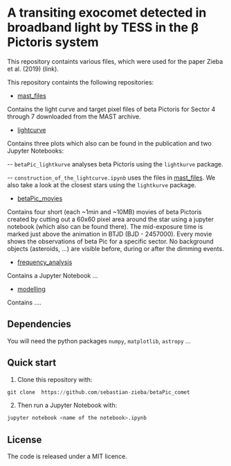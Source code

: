 # A transiting exocomet detected in broadband light by TESS in the β Pictoris system

This repository containts various files, which were used for the paper Zieba et al. (2019) (link).

This repository containts the following repositories:


* [mast_files](https://github.com/sebastian-zieba/betaPic_comet/tree/master/mast_files)

Contains the light curve and target pixel files of beta Pictoris for Sector 4 through 7 downloaded from the MAST archive. 


* [lightcurve](https://github.com/sebastian-zieba/betaPic_comet/tree/master/lightcurve)

Contains three plots which also can be found in the publication and two Jupyter Notebooks: 

-- `betaPic_lightkurve` analyses beta Pictoris using the `lightkurve` package.

-- `construction_of_the_lightcurve.ipynb` uses the files in [mast_files](https://github.com/sebastian-zieba/betaPic_comet/tree/master/mast_files). We also take a look at the closest stars using the `lightkurve` package. 


* [betaPic_movies](https://github.com/sebastian-zieba/betaPic_comet/tree/master/betaPic_movies)

Contains four short (each ~1min and ~10MB) movies of beta Pictoris created by cutting out a 60x60 pixel area around the star using a jupyter notebook (which also can be found there). The mid-exposure time is marked just above the animation in BTJD (BJD - 2457000). Every movie shows the observations of beta Pic for a specific sector. No background objects (asteroids, ...) are visible before, during or after the dimming events. 


* [frequency_analysis](https://github.com/sebastian-zieba/betaPic_comet/tree/master/frequency_analysis)

Contains a Jupyter Notebook ...

* [modelling](https://github.com/sebastian-zieba/betaPic_comet/tree/master/modelling)

Contains ....



## Dependencies

You will need the python packages `numpy`, `matplotlib`,  `astropy` ... 


## Quick start

1. Clone this repository with:

```python 
git clone  https://github.com/sebastian-zieba/betaPic_comet 
```

2. Then run a Jupyter Notebook with:

```python 
jupyter notebook <name of the notebook>.ipynb 
```


## License

The code is released under a MIT licence.


